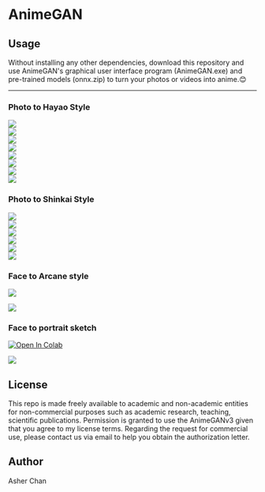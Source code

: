 # AnimeGAN

## Usage  

Without installing any other dependencies, download this repository and use AnimeGAN's graphical user interface program (AnimeGAN.exe) and pre-trained models (onnx.zip) to turn your photos or videos into anime.:blush:   

____
### Photo to Hayao Style    
![](https://github.com/TachibanaYoshino/AnimeGANv3/blob/master/results/AnimeGANv3_Hayao/32.jpg)   
![](https://github.com/TachibanaYoshino/AnimeGANv3/blob/master/results/AnimeGANv3_Hayao/30.jpg)   
![](https://github.com/TachibanaYoshino/AnimeGANv3/blob/master/results/AnimeGANv3_Hayao/29.jpg)   
![](https://github.com/TachibanaYoshino/AnimeGANv3/blob/master/results/AnimeGANv3_Hayao/33.jpg)   
![](https://github.com/TachibanaYoshino/AnimeGANv3/blob/master/results/AnimeGANv3_Hayao/31.jpg)   
![](https://github.com/TachibanaYoshino/AnimeGANv3/blob/master/results/AnimeGANv3_Hayao/35.jpg)   
![](https://github.com/TachibanaYoshino/AnimeGANv3/blob/master/results/AnimeGANv3_Hayao/4.jpg)   
![](https://github.com/TachibanaYoshino/AnimeGANv3/blob/master/results/AnimeGANv3_Hayao/34.jpg)   
 
### Photo to Shinkai Style 
![](https://github.com/TachibanaYoshino/AnimeGANv3/blob/master/results/AnimeGANv3_Shinkai/3.jpg)  
![](https://github.com/TachibanaYoshino/AnimeGANv3/blob/master/results/AnimeGANv3_Shinkai/4.jpg)  
![](https://github.com/TachibanaYoshino/AnimeGANv3/blob/master/results/AnimeGANv3_Shinkai/9.jpg)   
![](https://github.com/TachibanaYoshino/AnimeGANv3/blob/master/results/AnimeGANv3_Shinkai/10.jpg)   
![](https://github.com/TachibanaYoshino/AnimeGANv3/blob/master/results/AnimeGANv3_Shinkai/11.jpg)  
![](https://github.com/TachibanaYoshino/AnimeGANv3/blob/master/results/AnimeGANv3_Shinkai/8.jpg)  
     
### Face to Arcane style   
![](https://github.com/TachibanaYoshino/AnimeGANv3/blob/master/results/AnimeGANv3_Arcane/AnimeGANv3_Arcane.gif)     
      
![](https://github.com/TachibanaYoshino/AnimeGANv3/blob/master/results/AnimeGANv3_Arcane/AnimeGANv3_Arcane.jpg)   
      
### Face to portrait sketch   
[![Open In Colab](https://colab.research.google.com/assets/colab-badge.svg)](https://colab.research.google.com/drive/1XYNWwM8Xq-U7KaTOqNap6A-Yq1f-V-FB?usp=sharing)     
      
![](https://github.com/TachibanaYoshino/AnimeGANv3/blob/master/results/face2portrait_sketch.jpg)   

## License  
This repo is made freely available to academic and non-academic entities for non-commercial purposes such as academic research, teaching, scientific publications. Permission is granted to use the AnimeGANv3 given that you agree to my license terms. Regarding the request for commercial use, please contact us via email to help you obtain the authorization letter.
## Author  
Asher Chan 
